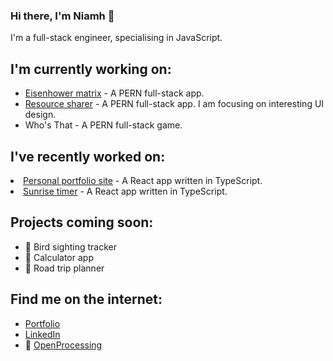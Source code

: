 <h3>Hi there, I'm Niamh 👋</h3>
I'm a full-stack engineer, specialising in JavaScript.

<h2>I'm currently working on:</h2>
<ul>
  <li><a href='https://priorities-measure.netlify.app/'>Eisenhower matrix</a> - A PERN full-stack app.</li>
  <li><a href='https://resource-sharer.netlify.app/'>Resource sharer</a> - A PERN full-stack app. I am focusing on interesting UI design.</li>
  <li>Who's That - A PERN full-stack game.</li>
</ul>

<h2>I've recently worked on:</h2>
  <li><a href='https://niamh-brockbank.netlify.app'/>Personal portfolio site</a> - A React app written in TypeScript.</li>
  <li><a href='https://sunrise-sunset-nb.netlify.app/'>Sunrise timer</a> - A React app written in TypeScript.</li>
<ul>
  
</ul>

<h2>Projects coming soon:</h2>
<ul> 
  <li>🦆 Bird sighting tracker</li>
  <li>🧮 Calculator app</li>
  <li>🚗 Road trip planner</li>
</ul>

<h2>Find me on the internet:</h2>
<ul>
  <li><a href='https://niamh-brockbank.netlify.app'>Portfolio</a></li>
  <li><a href='https://www.linkedin.com/in/niamh-brockbank/'>LinkedIn</a></li>
  <li>🎨 <a href='https://openprocessing.org/user/334108/?view=activity&o=14'>OpenProcessing</a></li>
</ul>

<!---
niamhbrockbank/niamhbrockbank is a ✨ special ✨ repository because its `README.md` (this file) appears on your GitHub profile.
You can click the Preview link to take a look at your changes.
--->
